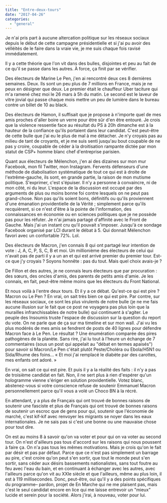 ```yaml
---
title: "Entre-deux-tours"
date: "2017-04-26"
categories: 
  - "general"
---
```


Je n'ai pris part à aucune altercation politique sur les réseaux sociaux depuis le début de cette campagne présidentielle et si j'ai pu avoir des vélléités de le faire dans la vraie vie, je me suis chaque fois ravisé immédiatement.

Il y a cette théorie que l'on vit dans des bulles, disjointes et peu au fait de ce qu'il se passe dans les autres. À force, ça finit par se vérifier.

Des électeurs de Marine Le Pen, j'en ai rencontré deux ces 8 dernières semaines. Deux. Ils sont un peu plus de 7 millions en France, mais je ne peux en désigner que deux. Le premier était le chauffeur Uber taciture qui m'a ramené chez moi le 26 mars à 5h du matin. Le second est le laveur de vitre jovial qui passe chaque mois mettre un peu de lumière dans le bureau contre un billet de 10 au black.

Des électeurs de Hamon, il suffisait que je propose à n'importe quel de mes amis proches d'aller boire un verre pour être sûr d'en être entouré. Je crois que la violence ressentie face au résultat du PS à 20h dimanche est à la hauteur de la confiance qu'ils portaient dans leur candidat. C'est peut-être de cette bulle que j'ai eu le plus de mal à me détacher. Je n'y croyais pas au milieu de tant de croyants, et je me suis senti jusqu'au bout coupable de ne pas y croire, coupable de céder à la droitisation rampante dictée par mon statut de CSP+ homme blanc chef d'entreprise parisien.

Quant aux électeurs de Mélenchon, j'en ai des dizaines sur mon mur Facebook, mon fil Twitter, mon Instagram. Fervents défenseurs d'une méthode de diabolisation systématique de tout ce qui est à droite de l'extrême-gauche, ils sont, en grande partie, la raison de mon mutisme politique. S'exprimer, c'est s'épuiser. Il n'y a personne à convaincre, ni de mon côté, ni du leur. L'espace de la discussion est occupé par des arguments de plus ou moins bonne foi contre lesquels on ne peut pas grand-chose. Non pas qu'ils soient bons, définitifs ou qu'ils proviennent d'une émanation providentielle de la Vérité ; simplement parce qu'ils recquièrent, si ce n'est d'être à la pointe de l'information, des connaissances en économie ou en sciences politiques que je ne possède pas pour les réfuter. Je n'ai jamais partagé d'affinité avec le Front de Gauche. Mais j'ai un instant cru qu'il pouvait s'imposer. Jusqu'à ce sondage Facebook organisé par LCI durant le débat à 5. Qui donnait Mélenchon favori avec un confortable 72%. Lol.

Des électeurs de Macron, j'en connais 8 qui ont partagé leur intention de vote : J, A, C, P, S, C, B et moi. Un millionième des électeurs de celui qui n'avait pas de parti il y a un an et qui est arrivé premier du premier tour. Est-ce que j'y croyais ? Soyons honnête : pas du tout. Mais quel choix avais-je ?

De Fillon et des autres, je ne connais leurs électeurs que par procuration : des sœurs, des oncles d'amis, des parents de petits amis d'amie. Je les connais, en fait, peut-être même moins que les électeurs du Front National.

Et nous voilà à l'entre deux tours. Et il y a ce débat. Qu'est-ce qui est pire ? Macron ou Le Pen ? En vrai, on sait très bien ce qui est pire. Par contre, sur les réseaux sociaux, ce sont les plus virulents de notre bulle (je ne me fais aucune illusion sur le fait que ce post ne voyagera pas plus loin que la murailles infranchissables de notre bulle) qui continuent à s'agiter. Le peuple des Insoumis truste l'espace de discussion sur la question du report du vote. On ne parle que de ça sur ma timeline et sur mon wall. J'ai vu les plus modérés de mes amis se fendrent de posts de 40 lignes pour défendre Macron face à Le Pen. Le résultat ? Une énumération comparée des pires pathogènes de la planète. Sans rire, j'ai lu tout à l'heure un échange de 7 commentaires (sous un post qui appelait au "débat en termes apaisés") pour savoir si Macron/Le Pen c'était plutôt Peste/Choléra ou Ebola/H5N1 ou Sida/Rhume des foins... « Et moi j'ai remplacé le diabète par des carottes, mes enfants ont adoré. »

En vrai, on sait ce qui est pire. Et puis il y a la réalité des faits : il n'y a pas de troisième candidat en fait. Non, il ne sert plus à rien d'espérer qu'un hologramme vienne s'ériger en solution providentielle. Votez blanc, abstenez-vous si votre conscience refuse de soutenir Emmanuel Macron personnellement parce qu'il vous a volé un Choco BN à la récré.

En attendant, y a plus de Français qui ont trouvé de bonnes raisons de soutenir une fasciste et plus de Français qui ont trouvé de bonnes raisons de soutenir un escroc que de gens pour qui, soutenir que l'économie de marché, c'est kif-kif avec renvoyer les migrants se noyer dans les eaux internationales. Je ne sais pas si c'est une bonne ou une mauvaise chose pour tout dire.

On est au moins 8 à savoir qu'on va voter et pour qui on va voter au second tour. On n'est d'ailleurs pas tous d'accord sur les raisons qui nous poussent à faire ça. On n'a pas tous les mêmes motivations. Mais je crois qu'on le fait par désir et pas par défaut. Parce que ce n'est pas simplement un barrage au pire, c'est croire qu'on peut s'en sortir, que tout le monde peut s'en sortir, sans céder aux désirs bassements nationalistes, sans tout foutre au feu avec l'eau du bain, et en continuant à échanger avec les autres, avec l'ailleurs parce qu'on vit au XXIe siècle et que l'ailleurs, même au plus loin, il est à 119 millisecondes. Donc, peut-être, oui qu'il y a des points spécifiques du programme– pardon, projet de En Marche qui ne me plaisent pas, mais c'est le seul candidat encore en lice qui me laisse entrevoir un "mieux" lucide et serein pour la société. Alors j'irai, à nouveau, voter pour lui.
